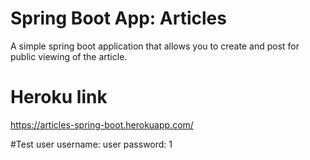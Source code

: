# Spring Boot App: Articles
A simple spring boot application that allows you to create and post for public viewing of the article.

# Heroku link
  https://articles-spring-boot.herokuapp.com/
  
#Test user
    username: user
    password: 1
